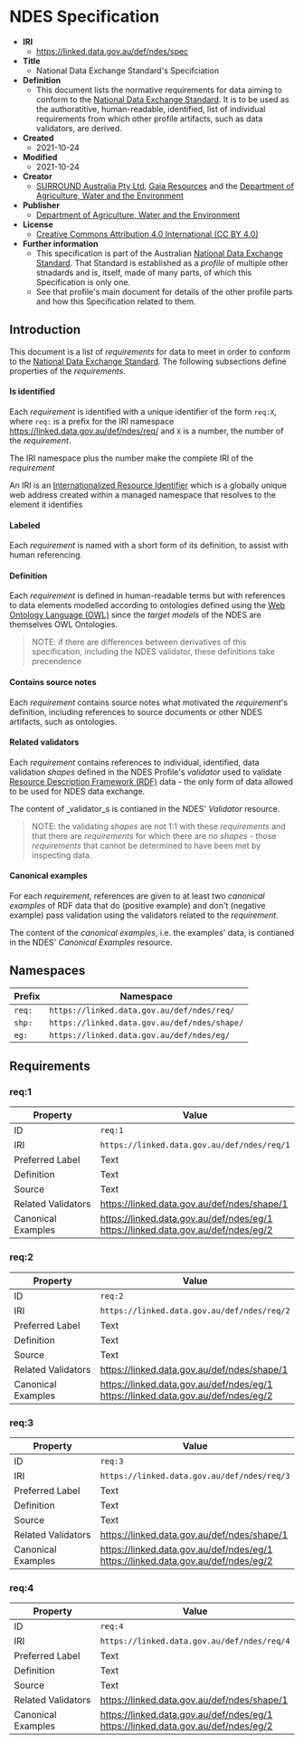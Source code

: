 # NDES Specification

* **IRI**
    * <https://linked.data.gov.au/def/ndes/spec>
* **Title**
    * National Data Exchange Standard's Specifciation
* **Definition**
    * This document lists the normative requirements for data aiming to conform to the [National Data Exchange Standard](https://linked.data.gov.au/def/ndes). It is to be used as the authoratitive, human-readable, identified, list of individual requirements from which other profile artifacts, such as data validators, are derived.
* **Created**
    * 2021-10-24
* **Modified**
    * 2021-10-24
* **Creator**
    * [SURROUND Australia Pty Ltd](https://linked.data.gov.au/org/surround), [Gaia Resources](https://www.gaiaresources.com.au/) and the [Department of Agriculture, Water and the Environment](https://linked.data.gov.au/org/dawe)
* **Publisher**
    * [Department of Agriculture, Water and the Environment](https://linked.data.gov.au/org/dawe)
* **License**
    * [Creative Commons Attribution 4.0 International (CC BY 4.0)](https://creativecommons.org/licenses/by/4.0/)
* **Further information**
    * This specification is part of the Australian [National Data Exchange Standard](https://linked.data.gov.au/def/ndes). That Standard is established as a _profile_ of multiple other stnadards and is, itself, made of many parts, of which this Specification is only one.
    * See that profile's main document for details of the other profile parts and how this Specification related to them.
                     
## Introduction

This document is a list of _requirements_ for data to meet in order to conform to the [National Data Exchange Standard](https://linked.data.gov.au/def/ndes). The following subsections define properties of the _requirements_.

#### Is identified

Each _requirement_ is identified with a unique identifier of the form `req:X`, where `req:` is a prefix for the IRI namespace <https://linked.data.gov.au/def/ndes/req/> and `X` is a number, the number of the _requirement_.

The IRI namespace plus the number make the complete IRI of the _requirement_

An IRI is an [Internationalized Resource Identifier](https://en.wikipedia.org/wiki/Internationalized_Resource_Identifier) which is a globally unique web address created within a managed namespace that resolves to the element it identifies

#### Labeled

Each _requirement_ is named with a short form of its definition, to assist with human referencing.

#### Definition

Each _requirement_ is defined in human-readable terms but with references to data elements modelled according to ontologies defined using the [Web Ontology Language (OWL)](https://www.w3.org/TR/owl2-overview/) since the _target models_ of the NDES are themselves OWL Ontologies.

> NOTE: if there are differences between derivatives of this specification, including the NDES validator, these definitions take precendence

#### Contains source notes 

Each _requirement_ contains source notes  what motivated the _requirement_'s definition, including references to source documents or other NDES artifacts, such as ontologies.

#### Related validators

Each _requirement_ contains references to individual, identified, data validation _shapes_ defined in the NDES Profile's _validator_ used to validate [Resource Description Framework (RDF)](https://www.w3.org/RDF/) data - the only form of data allowed to be used for NDES data exchange.

The content of _validator_s is contianed in the NDES' _Validator_ resource.

> NOTE: the validating _shapes_ are not 1:1 with these _requirements_ and that there are _requirements_ for which there are no _shapes_ - those _requirements_ that cannot be determined to have been met by inspecting data.

#### Canonical examples

For each _requirement_, references are given to at least two _canonical examples_ of RDF data that do (positive example) and don't (negative example) pass validation using the validators related to the _requirement_.

The content of the _canonical examples_, i.e. the examples' data, is contianed in the NDES' _Canonical Examples_ resource.

## Namespaces

Prefix | Namespace
--- | ---
`req:` | `https://linked.data.gov.au/def/ndes/req/`
`shp:` | `https://linked.data.gov.au/def/ndes/shape/`
`eg:` | `https://linked.data.gov.au/def/ndes/eg/`

## Requirements

### req:1

Property | Value
--- | ---
ID | `req:1`
IRI | `https://linked.data.gov.au/def/ndes/req/1`
Preferred Label | Text
Definition | Text
Source | Text
Related Validators | <https://linked.data.gov.au/def/ndes/shape/1>
Canonical Examples | <https://linked.data.gov.au/def/ndes/eg/1><br /><https://linked.data.gov.au/def/ndes/eg/2>

### req:2

Property | Value
--- | ---
ID | `req:2`
IRI | `https://linked.data.gov.au/def/ndes/req/2`
Preferred Label | Text
Definition | Text
Source | Text
Related Validators | <https://linked.data.gov.au/def/ndes/shape/1>
Canonical Examples | <https://linked.data.gov.au/def/ndes/eg/1><br /><https://linked.data.gov.au/def/ndes/eg/2>

### req:3

Property | Value
--- | ---
ID | `req:3`
IRI | `https://linked.data.gov.au/def/ndes/req/3`
Preferred Label | Text
Definition | Text
Source | Text
Related Validators | <https://linked.data.gov.au/def/ndes/shape/1>
Canonical Examples | <https://linked.data.gov.au/def/ndes/eg/1><br /><https://linked.data.gov.au/def/ndes/eg/2>

### req:4

Property | Value
--- | ---
ID | `req:4`
IRI | `https://linked.data.gov.au/def/ndes/req/4`
Preferred Label | Text
Definition | Text
Source | Text
Related Validators | <https://linked.data.gov.au/def/ndes/shape/1>
Canonical Examples | <https://linked.data.gov.au/def/ndes/eg/1><br /><https://linked.data.gov.au/def/ndes/eg/2>
